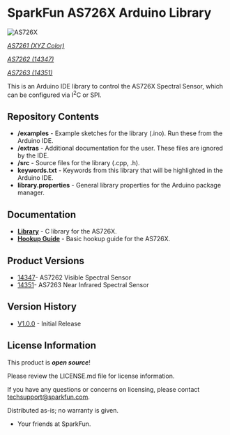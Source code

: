 SparkFun AS726X Arduino Library
========================================

![AS726X](https://github.com/sparkfun/Sparkfun_AS726X_Arduino_Library/blob/master/extras/14351-01.jpg)

[*AS7261 (XYZ Color)*](http://ams.com/eng/Products/Spectral-Sensing/Multi-spectral-Sensing/AS7261)

[*AS7262 (14347)*](https://www.sparkfun.com/products/14347)

[*AS7263 (14351)*](https://www.sparkfun.com/products/14351)

This is an Arduino IDE library to control the AS726X Spectral Sensor, which can be configured via I<sup>2</sup>C or SPI.

Repository Contents
-------------------

* **/examples** - Example sketches for the library (.ino). Run these from the Arduino IDE.
* **/extras** - Additional documentation for the user. These files are ignored by the IDE.
* **/src** - Source files for the library (.cpp, .h).
* **keywords.txt** - Keywords from this library that will be highlighted in the Arduino IDE.
* **library.properties** - General library properties for the Arduino package manager.

Documentation
--------------
* **[Library](https://github.com/sparkfun/Qwiic_Spectral_Sensor_AS726X)** - C library for the AS726X.
* **[Hookup Guide](https://learn.sparkfun.com/tutorials/as726x-nirvi)** - Basic hookup guide for the AS726X.

Product Versions
----------------
* [14347](https://www.sparkfun.com/products/14347)- AS7262 Visible Spectral Sensor
* [14351](https://www.sparkfun.com/products/14351)- AS7263 Near Infrared Spectral Sensor

Version History
---------------
* [V1.0.0](https://github.com/sparkfun/Sparkfun_AS726X_Arduino_Library/releases/tag/V1.0.0) - Initial Release


License Information
-------------------

This product is _**open source**_!

Please review the LICENSE.md file for license information.

If you have any questions or concerns on licensing, please contact techsupport@sparkfun.com.

Distributed as-is; no warranty is given.

- Your friends at SparkFun.

_<COLLABORATION CREDIT>_
